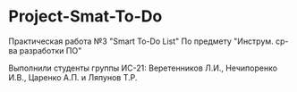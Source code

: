 # Project-Smat-To-Do
Практическая работа №3 "Smart To-Do List"
По предмету "Инструм. ср-ва разработки ПО"

Выполнили студенты группы ИС-21: Веретенников Л.И., Нечипоренко И.В., Царенко А.П. и Ляпунов Т.Р.
